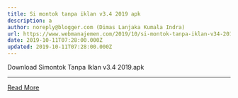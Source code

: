 ```yaml
---
title: Si montok tanpa iklan v3.4 2019 apk
description: a
author: noreply@blogger.com (Dimas Lanjaka Kumala Indra)
url: https://www.webmanajemen.com/2019/10/si-montok-tanpa-iklan-v34-2019-apk.html
date: 2019-10-11T07:28:00.000Z
updated: 2019-10-11T07:28:00.000Z
---
```


Download Simontok Tanpa Iklan v3.4 2019.apk<hr/> <a href="https://www.webmanajemen.com/2019/10/si-montok-tanpa-iklan-v34-2019-apk.html" rel="follow" class="button" id="read-more">Read More</a>